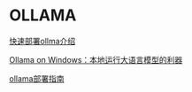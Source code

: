 # OLLAMA

[快速部署ollma介绍](https://www.bilibili.com/video/BV1pn4y1f7yY/?share_source=copy_web&vd_source=eddc163e273ae15fb1d64959b21d2c6f)

[Ollama on Windows：本地运行大语言模型的利器](https://www.sysgeek.cn/ollama-on-windows/#5-22-%E6%9B%B4%E6%94%B9-ollama-api-%E8%AE%BF%E9%97%AE%E5%9C%B0%E5%9D%80%E5%92%8C%E4%BE%A6%E5%90%AC%E7%AB%AF%E5%8F%A3)

[ollama部署指南](https://linxkon.github.io/ollama%E9%83%A8%E7%BD%B2%E6%8C%87%E5%8D%97.html)
